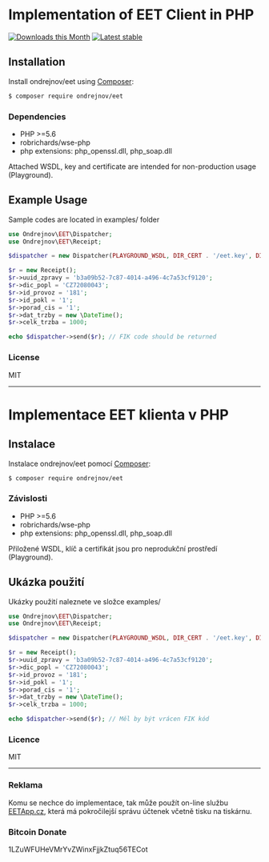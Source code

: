 # Implementation of EET Client in PHP

[![Downloads this Month](https://img.shields.io/packagist/dm/ondrejnov/eet.svg)](https://packagist.org/packages/ondrejnov/eet)
[![Latest stable](https://img.shields.io/packagist/v/ondrejnov/eet.svg)](https://packagist.org/packages/ondrejnov/eet)

## Installation
Install ondrejnov/eet using  [Composer](http://getcomposer.org/):

```sh
$ composer require ondrejnov/eet
```

### Dependencies
- PHP >=5.6
- robrichards/wse-php
- php extensions: php_openssl.dll, php_soap.dll

Attached WSDL, key and certificate are intended for non-production usage (Playground).

## Example Usage
Sample codes are located in examples/ folder

```php
use Ondrejnov\EET\Dispatcher;
use Ondrejnov\EET\Receipt;

$dispatcher = new Dispatcher(PLAYGROUND_WSDL, DIR_CERT . '/eet.key', DIR_CERT . '/eet.pem');

$r = new Receipt();
$r->uuid_zpravy = 'b3a09b52-7c87-4014-a496-4c7a53cf9120';
$r->dic_popl = 'CZ72080043';
$r->id_provoz = '181';
$r->id_pokl = '1';
$r->porad_cis = '1';
$r->dat_trzby = new \DateTime();
$r->celk_trzba = 1000;

echo $dispatcher->send($r); // FIK code should be returned
```

### License
MIT

---

# Implementace EET klienta v PHP

## Instalace
Instalace ondrejnov/eet pomocí [Composer](http://getcomposer.org/):

```sh
$ composer require ondrejnov/eet
```

### Závislosti
- PHP >=5.6
- robrichards/wse-php
- php extensions: php_openssl.dll, php_soap.dll

Přiložené WSDL, klíč a certifikát jsou pro neprodukční prostředí (Playground).

## Ukázka použití
Ukázky použití naleznete ve složce examples/

```php
use Ondrejnov\EET\Dispatcher;
use Ondrejnov\EET\Receipt;

$dispatcher = new Dispatcher(PLAYGROUND_WSDL, DIR_CERT . '/eet.key', DIR_CERT . '/eet.pem');

$r = new Receipt();
$r->uuid_zpravy = 'b3a09b52-7c87-4014-a496-4c7a53cf9120';
$r->dic_popl = 'CZ72080043';
$r->id_provoz = '181';
$r->id_pokl = '1';
$r->porad_cis = '1';
$r->dat_trzby = new \DateTime();
$r->celk_trzba = 1000;

echo $dispatcher->send($r); // Měl by být vrácen FIK kód
```

### Licence
MIT

---

### Reklama
Komu se nechce do implementace, tak může použít on-line službu <a href="https://www.eetapp.cz/?utm_source=git&utm_medium=link&utm_campaign=eet">EETApp.cz</a>, která má pokročilejší správu účtenek včetně tisku na tiskárnu.

### Bitcoin Donate 
1LZuWFUHeVMrYvZWinxFjjkZtuq56TECot

